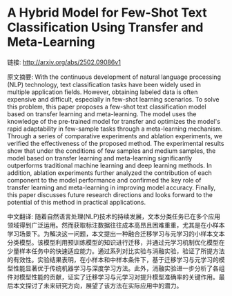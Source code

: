 # A Hybrid Model for Few-Shot Text Classification Using Transfer and Meta-Learning

链接: http://arxiv.org/abs/2502.09086v1

原文摘要:
With the continuous development of natural language processing (NLP)
technology, text classification tasks have been widely used in multiple
application fields. However, obtaining labeled data is often expensive and
difficult, especially in few-shot learning scenarios. To solve this problem,
this paper proposes a few-shot text classification model based on transfer
learning and meta-learning. The model uses the knowledge of the pre-trained
model for transfer and optimizes the model's rapid adaptability in few-sample
tasks through a meta-learning mechanism. Through a series of comparative
experiments and ablation experiments, we verified the effectiveness of the
proposed method. The experimental results show that under the conditions of few
samples and medium samples, the model based on transfer learning and
meta-learning significantly outperforms traditional machine learning and deep
learning methods. In addition, ablation experiments further analyzed the
contribution of each component to the model performance and confirmed the key
role of transfer learning and meta-learning in improving model accuracy.
Finally, this paper discusses future research directions and looks forward to
the potential of this method in practical applications.

中文翻译:
随着自然语言处理(NLP)技术的持续发展，文本分类任务已在多个应用领域得到广泛运用。然而获取标注数据往往成本高昂且困难重重，尤其是在小样本学习场景下。为解决这一问题，本文提出一种融合迁移学习与元学习的小样本文本分类模型。该模型利用预训练模型的知识进行迁移，并通过元学习机制优化模型在少量样本任务中的快速适应能力。通过系列对比实验与消融实验，验证了所提方法的有效性。实验结果表明，在小样本和中样本条件下，基于迁移学习与元学习的模型性能显著优于传统机器学习与深度学习方法。此外，消融实验进一步分析了各组件对模型性能的贡献，证实了迁移学习与元学习对提升模型准确率的关键作用。最后本文探讨了未来研究方向，展望了该方法在实际应用中的潜力。
